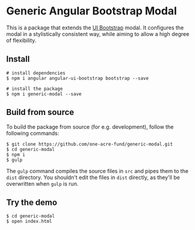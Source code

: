 
# Generic Angular Bootstrap Modal

This is a package that extends the [UI Bootstrap](https://angular-ui.github.io/bootstrap/) modal. It configures the modal in a stylistically consistent way, while aiming to allow a high degree of flexibility.</p>

## Install
```
# install dependencies
$ npm i angular angular-ui-bootstrap bootstrap --save

# install the package
$ npm i generic-modal --save
```

## Build from source

To build the package from source (for e.g. development), follow the following commands:

```
$ git clone https://github.com/one-acre-fund/generic-modal.git
$ cd generic-modal
$ npm i
$ gulp
```

The `gulp` command compiles the source files in `src` and pipes them to the `dist` directory. You shouldn't edit the files in `dist` directly, as they'll be overwritten when `gulp` is run.

## Try the demo

```
$ cd generic-modal
$ open index.html
```